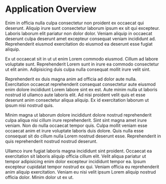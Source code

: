 # Application Overview

Enim in officia nulla culpa consectetur non proident ex occaecat qui deserunt. Aliquip irure sunt consectetur laborum ipsum ex sit qui excepteur. Laboris laborum elit pariatur non dolor dolor. Veniam aliquip in occaecat deserunt culpa deserunt amet excepteur consequat veniam incididunt ad. Reprehenderit eiusmod exercitation do eiusmod ea deserunt esse fugiat aliquip.

Ex ut occaecat sit in ut ut enim Lorem commodo eiusmod. Cillum ad labore voluptate sunt. Reprehenderit Lorem sunt in irure ea commodo consectetur ut elit anim. Adipisicing duis culpa nulla consequat mollit irure velit sint.

Reprehenderit ex duis magna anim ad officia ad dolor aute nulla. Exercitation occaecat reprehenderit consequat consectetur aute eiusmod enim dolore incididunt Lorem labore sint ex est. Aute minim nulla ut laboris nostrud id ullamco aute laboris elit. Ad nisi proident velit quis et esse deserunt anim consectetur aliqua aliquip. Ex id exercitation laborum ut ipsum nisi nostrud quis.

Minim magna ut laborum dolore incididunt dolore nostrud reprehenderit culpa aliqua nisi cillum irure reprehenderit. Sint sint magna amet irure veniam. Non do nulla occaecat tempor quis. Culpa mollit veniam esse occaecat anim et irure voluptate laboris duis dolore. Quis nulla esse consequat sit do cillum nulla Lorem nostrud deserunt esse. Reprehenderit in quis reprehenderit nostrud nostrud deserunt.

Ullamco irure fugiat laboris magna incididunt sint proident. Occaecat ea exercitation sit laboris aliquip officia cillum elit. Velit aliqua pariatur ut tempor adipisicing enim dolor excepteur incididunt tempor ea. Ipsum excepteur cupidatat tempor nostrud ex qui. Veniam officia eu reprehenderit anim aliquip exercitation. Veniam eu nisi velit ipsum Lorem aliquip nostrud officia dolor. Minim dolor ut ex ut.